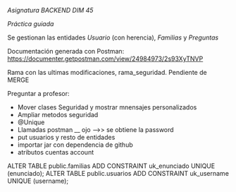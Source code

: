 *Asignatura BACKEND DIM 45*

*Práctica guiada*

Se gestionan las entidades _Usuario_ (con herencia), _Familias_ y _Preguntas_


Documentación generada con Postman:
https://documenter.getpostman.com/view/24984973/2s93XyTNVP

Rama con las ultimas modificaciones, rama_seguridad. Pendiente de MERGE

Preguntar a profesor:
 - Mover clases Seguridad  y mostrar mnensajes personalizados
 - Ampliar metodos seguridad
 - @Unique
 - Llamadas postman __  ojo -->> se obtiene la password
 - put usuarios y resto de entidades
 - importar jar con dependencia de github
 - atributos cuentas account
 
 
 
 ALTER TABLE public.familias ADD CONSTRAINT uk_enunciado UNIQUE (enunciado);
 ALTER TABLE public.usuarios ADD CONSTRAINT uk_username UNIQUE (username);
 
 
 